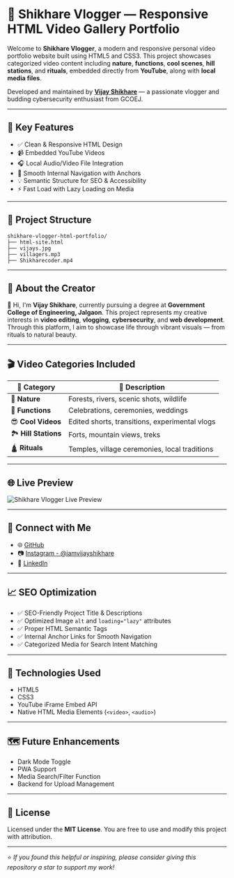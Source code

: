 
# 🎥 Shikhare Vlogger — Responsive HTML Video Gallery Portfolio

Welcome to **Shikhare Vlogger**, a modern and responsive personal video portfolio website built using HTML5 and CSS3. This project showcases categorized video content including **nature**, **functions**, **cool scenes**, **hill stations**, and **rituals**, embedded directly from **YouTube**, along with **local media files**.

Developed and maintained by **[Vijay Shikhare](https://github.com/vijayshikhare)** — a passionate vlogger and budding cybersecurity enthusiast from GCOEJ.

---

## 🚀 Key Features

- ✅ Clean & Responsive HTML Design  
- 📹 Embedded YouTube Videos  
- 🎧 Local Audio/Video File Integration  
- 🔗 Smooth Internal Navigation with Anchors  
- 💡 Semantic Structure for SEO & Accessibility  
- ⚡ Fast Load with Lazy Loading on Media  

---

## 📂 Project Structure

```
shikhare-vlogger-html-portfolio/
├── html-site.html
├── vijays.jpg
├── villagers.mp3
├── Shikharecoder.mp4
```

---

## 🧠 About the Creator

👋 Hi, I'm **Vijay Shikhare**, currently pursuing a degree at **Government College of Engineering, Jalgaon**. This project represents my creative interests in **video editing**, **vlogging**, **cybersecurity**, and **web development**. Through this platform, I aim to showcase life through vibrant visuals — from rituals to natural beauty.

---

## 🎬 Video Categories Included

| 📂 Category         | 📃 Description |
|--------------------|----------------|
| 🌿 **Nature**       | Forests, rivers, scenic shots, wildlife |
| 🎉 **Functions**    | Celebrations, ceremonies, weddings |
| 😎 **Cool Videos**  | Edited shorts, transitions, experimental vlogs |
| 🏞️ **Hill Stations** | Forts, mountain views, treks |
| 🛕 **Rituals**      | Temples, village ceremonies, local traditions |

---
## 🌐 Live Preview

![Shikhare Vlogger Live Preview](https://github.com/user-attachments/assets/49cd5bbe-4501-4c4b-a07e-d664c2178c88)

---

## 🔗 Connect with Me

- 🌐 [GitHub](https://github.com/vijayshikhare)
- 📷 [Instagram - @iamvijayshikhare](https://www.instagram.com/iamvijayshikhare/)
- 💼 [LinkedIn](https://www.linkedin.com/in/vijayshikhare/)

---

## 📈 SEO Optimization

- ✅ SEO-Friendly Project Title & Descriptions  
- ✅ Optimized Image `alt` and `loading="lazy"` attributes  
- ✅ Proper HTML Semantic Tags  
- ✅ Internal Anchor Links for Smooth Navigation  
- ✅ Categorized Media for Search Intent Matching  

---

## 📌 Technologies Used

- HTML5  
- CSS3  
- YouTube iFrame Embed API  
- Native HTML Media Elements (`<video>`, `<audio>`)

---

## 🗺️ Future Enhancements

- Dark Mode Toggle  
- PWA Support  
- Media Search/Filter Function  
- Backend for Upload Management  

---

## 📜 License

Licensed under the **MIT License**. You are free to use and modify this project with attribution.

---

⭐️ *If you found this helpful or inspiring, please consider giving this repository a star to support my work!*
